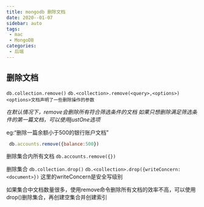 ```yaml
---
title: mongodb 删除文档
date: 2020--01-07
sidebar: auto
tags:
 - mac
 - MongoDB
categories: 
 - 后端
---
```


## 删除文档
`db.collection.remove()`
`db.<collection>.remove(<query>,<options>)`
`<options>文档声明了一些删除操作的参数`

*在默认情况下，remove会删除所有符合筛选条件的文档*
*如果只想删除满足筛选条件的第一篇文档，可以使用justOne选项*

eg:“删除一篇余额小于500的银行账户文档”
```js
 db.accounts.remove({balance:500})
```
删除集合内所有文档
`db.accounts.remove({})`

删除集合
`db.collection.drop()`
`db.<collection>.drop({writeConcern:<document>})`
这里的writeConcern是安全写级别

如果集合中文档数量很多，使用remove命令删除所有文档的效率不高，可以使用drop()删除集合，再创建空集合并创建索引